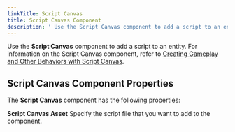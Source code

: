 ```yaml
---
linkTitle: Script Canvas
title: Script Canvas Component
description: ' Use the Script Canvas component to add a script to an entity in Open 3D Engine (O3DE). '
---
```


Use the **Script Canvas** component to add a script to an entity.  For information on the Script Canvas component, refer to [Creating Gameplay and Other Behaviors with Script Canvas](/docs/user-guide/scripting/script-canvas/).
  
## Script Canvas Component Properties 

The **Script Canvas** component has the following properties:

**Script Canvas Asset**
Specify the script file that you want to add to the component.
